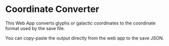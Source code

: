 # Coordinate Converter

This Web App converts glyphs or galactic coordinates to the coordinate format used by the save file.

You can copy-paste the output directly from the web app to the save JSON.